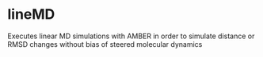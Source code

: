 # lineMD
Executes linear MD simulations with AMBER in order to simulate distance or RMSD changes without bias of steered molecular dynamics
